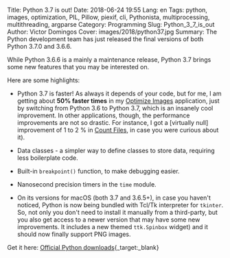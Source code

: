 Title: Python 3.7 is out!
Date: 2018-06-24 19:55
Lang: en
Tags: python, images, optimization, PIL, Pillow, piexif, cli, Pythonista, multiprocessing, multithreading, argparse
Category: Programming
Slug: Python_3_7_is_out
Author: Victor Domingos
Cover: images/2018/python37.jpg
Summary: The Python development team has just released the final versions of both Python 3.7.0 and 3.6.6.

While Python 3.6.6 is a mainly a maintenance release, Python 3.7 brings some new features that you may be interested on.

Here are some highlights:

 * Python 3.7 is faster! As always it depends of your code, but for me, I am getting about  **50% faster times** in my [Optimize Images]({filename}/pages/projects/optimize-images.md) application, just by switching from Python 3.6  to Python 3.7, which is an insanely cool improvement. In other applications, though, the performance improvements are not so drastic. For instance, I got a [virtually null] improvement of 1 to 2 % in [Count Files]({filename}/pages/projects/count-files.md), in case you were curious about it).
 
 * Data classes - a simpler way to define classes to store data, requiring less boilerplate code.

 * Built-in `breakpoint()` function, to make debugging easier.
 
 * Nanosecond precision timers in the `time` module.

 * On its versions for macOS (both 3.7 and 3.6.5+), in case you haven't noticed, Python is now being bundled with Tcl/Tk interpreter for `tkinter`. So, not only you don't need to install it manually from a third-party, but you also get access to a newer version that may have some new improvements. It includes a new themed `ttk.Spinbox` widget) and it should now finally support PNG images.
 

Get it here: [Official Python downloads](https://www.python.org/downloads/){_target:_blank}


